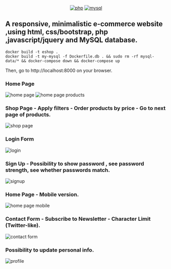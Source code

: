 <p align="center">
    <a href="https://www.php.net/"><img alt="php" src="https://img.shields.io/badge/-php-blueviolet?logo=php&labelColor=gray"></a>
    <a href="https://www.mysql.com/"><img alt="mysql" src="https://img.shields.io/badge/-MySQL-blue?logo=mysql&labelColor=gray"></a>
</p>

## A responsive, minimalistic e-commerce website ,using html, css/bootstrap, php ,javascript/jquery and MySQL database.

```
docker build -t eshop .
docker build -t my-mysql -f Dockerfile.db . && sudo rm -rf mysql-data/* && docker-compose down && docker-compose up
```
Then, go to http://localhost:8000 on your browser. 

### Home Page
![home page](https://github.com/NefeliTav/e-shop/blob/main/images/first.png?raw=true)
![home page products](https://github.com/NefeliTav/e-shop/blob/main/images/fifth.png?raw=true)

### Shop Page - Apply filters - Order products by price - Go to next page of products.
![shop page](https://github.com/NefeliTav/e-shop/blob/main/images/second.png?raw=true)

### Login Form
![login](https://github.com/NefeliTav/e-shop/blob/main/images/seventh.png?raw=true)

### Sign Up - Possibility to show password , see password strength, see whether passwords match.
![signup](https://github.com/NefeliTav/e-shop/blob/main/images/eighth.png?raw=true)

### Home Page - Mobile version.
![home page mobile](https://github.com/NefeliTav/e-shop/blob/main/images/third.png?raw=true)

### Contact Form - Subscribe to Newsletter - Character Limit (Twitter-like).
![contact form](https://github.com/NefeliTav/e-shop/blob/main/images/fourth.png?raw=true)

### Possibility to update personal info.
![profile](https://github.com/NefeliTav/e-shop/blob/main/images/sixth.png?raw=true)



